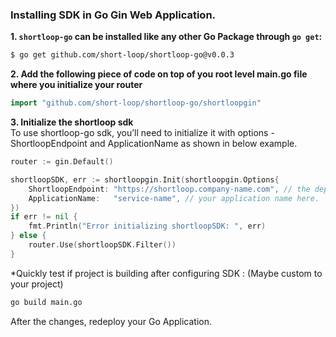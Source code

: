 ### Installing SDK in **Go Gin**  Web Application.

**1. `shortloop-go` can be installed like any other Go Package through `go get`:**

```bash
$ go get github.com/short-loop/shortloop-go@v0.0.3
```

**2. Add the following piece of code on top of you root level main.go file where you initialize your router**

```Go
import "github.com/short-loop/shortloop-go/shortloopgin"
```

**3. Initialize the shortloop sdk**  
To use shortloop-go sdk, you’ll need to initialize it with options - ShortloopEndpoint and ApplicationName as shown in below example.
```Go
router := gin.Default()

shortloopSDK, err := shortloopgin.Init(shortloopgin.Options{
    ShortloopEndpoint: "https://shortloop.company-name.com", // the deployed shortloop url here.
    ApplicationName:   "service-name", // your application name here.
})
if err != nil {
    fmt.Println("Error initializing shortloopSDK: ", err)
} else {
    router.Use(shortloopSDK.Filter())
}
```

*Quickly test if project is building after configuring SDK :  (Maybe custom to your project)
```bash
go build main.go
```

After the changes, redeploy your Go Application.